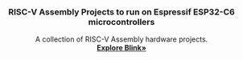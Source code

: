 <!-- Improved compatibility of back to top link: See: https://github.com/othneildrew/Best-README-Template/pull/73 --> 
<a id="readme-top"></a>

<!-- PROJECT LOGO 
<br />
<div align="center">
  <a href="https://github.com/yusufkenaroglu/Assembly-Projects">
    <img src="images/logo.png" alt="Logo" width="80" height="80">
  </a>
-->
  <h3 align="center">RISC-V Assembly Projects to run on Espressif ESP32-C6 microcontrollers</h3>

  <p align="center">
    A collection of RISC-V Assembly hardware projects.
    <br />
    <a href="https://github.com/yusufkenaroglu/ESP32C6-Blink"><strong>Explore Blink»</strong></a>
  </p>
</div>

